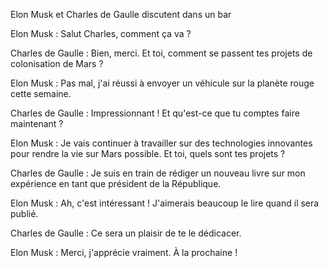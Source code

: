 Elon Musk et Charles de Gaulle discutent dans un bar

Elon Musk : Salut Charles, comment ça va ?

Charles de Gaulle : Bien, merci. Et toi, comment se passent tes projets de colonisation de Mars ?

Elon Musk : Pas mal, j'ai réussi à envoyer un véhicule sur la planète rouge cette semaine.

Charles de Gaulle : Impressionnant ! Et qu'est-ce que tu comptes faire maintenant ?

Elon Musk : Je vais continuer à travailler sur des technologies innovantes pour rendre la vie sur Mars possible. Et toi, quels sont tes projets ?

Charles de Gaulle : Je suis en train de rédiger un nouveau livre sur mon expérience en tant que président de la République.

Elon Musk : Ah, c'est intéressant ! J'aimerais beaucoup le lire quand il sera publié.

Charles de Gaulle : Ce sera un plaisir de te le dédicacer.

Elon Musk : Merci, j'apprécie vraiment. À la prochaine !
